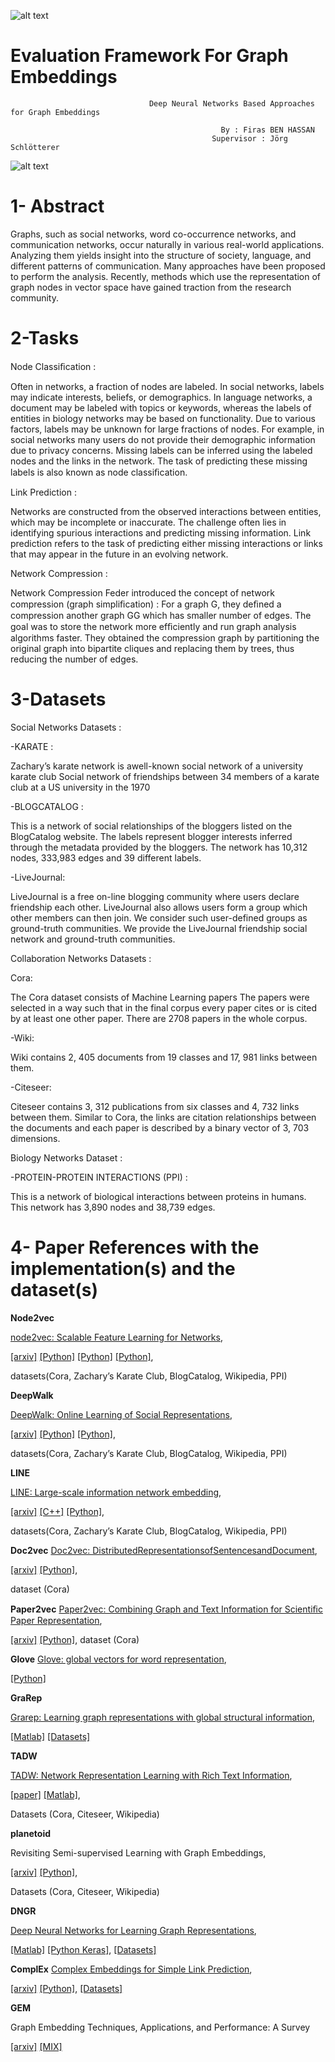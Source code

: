 ![alt text](https://studip.uni-passau.de/studip/plugins_packages/intelec/PassauOpticsPlugin/assets/images/logo_unipassau.svg)


# Evaluation Framework For Graph Embeddings
                                                        
                                   Deep Neural Networks Based Approaches for Graph Embeddings

                                                   By : Firas BEN HASSAN 
                                                 Supervisor : Jörg Schlötterer         
                                                 
                                                 
![alt text](http://blog.convergeforimpact.com/wp-content/uploads/2014/11/nln-network-map.png)      

# 1- Abstract 

Graphs, such as social networks, word co-occurrence networks, and communication networks, occur naturally in various real-world applications. Analyzing them yields insight into the structure of society, language, and different patterns of communication. Many approaches have been proposed to perform the analysis.
Recently, methods which use the representation of graph nodes in vector space have gained traction from the research community.


# 2-Tasks 

Node Classiﬁcation :

 Often in networks, a fraction of nodes are labeled. In social networks, labels may indicate interests, beliefs, or demographics. In language networks, a document may be labeled with topics or keywords, whereas the labels of entities in biology networks may be based on functionality. Due to various factors, labels may be unknown for large fractions of nodes. For example, in social networks many users do not provide their demographic information due to privacy concerns. Missing labels can be inferred using the labeled nodes and the links in the network. The task of predicting these missing labels is also known as node classiﬁcation. 
 
Link Prediction :

Networks are constructed from the observed interactions between entities, which may be incomplete or inaccurate. The challenge often lies in identifying spurious interactions and predicting missing information. Link prediction refers to the task of predicting either missing interactions or links that may appear in the future in an evolving network. 

Network Compression :

 Network Compression Feder introduced the concept of network compression (graph simpliﬁcation) :
 For a graph G, they deﬁned a compression another graph GG  which has smaller number of edges. The goal was to store the network more efﬁciently and run graph analysis algorithms faster. They obtained the compression graph by partitioning the original graph into bipartite cliques and replacing them by trees, thus reducing the number of edges.
 
 
 # 3-Datasets 
 
 Social Networks Datasets : 
 
-KARATE : 

Zachary’s karate network is awell-known social network of a university karate club
Social network of friendships between 34 members of a karate club at a US university in the 1970 

-BLOGCATALOG :

 This is a network of social relationships of the bloggers listed on the BlogCatalog website. The labels represent blogger interests inferred through the metadata provided by the bloggers.
 The network has 10,312 nodes, 333,983 edges and 39 different labels.
 
-LiveJournal:

LiveJournal is a free on-line blogging community where users declare friendship each other. LiveJournal also allows users form a group which other members can then join. We consider such user-defined groups as ground-truth communities. We provide the LiveJournal friendship social network and ground-truth communities. 

Collaboration Networks Datasets : 

Cora:

The Cora dataset consists of Machine Learning papers
 The papers were selected in a way such that in the final corpus every paper cites or is cited by at least one other paper. There are 2708 papers in the whole corpus. 
 
-Wiki:

Wiki contains 2, 405 documents from 19 classes and 17, 981 links between them. 

-Citeseer:

Citeseer contains 3, 312 publications from six classes and 4, 732 links between them. Similar to Cora, the links are citation relationships between the documents and each paper is described by a binary vector of 3, 703 dimensions. 

Biology  Networks Dataset : 


-PROTEIN-PROTEIN INTERACTIONS (PPI) : 

This is a network of biological interactions between proteins in humans. This network has 3,890 nodes and 38,739 edges.




                                                                 
# 4- Paper References with the implementation(s) and the dataset(s)

**Node2vec**

[node2vec: Scalable Feature Learning for Networks](http://dl.acm.org/citation.cfm?id=2939672.2939754), 

[[arxiv]](https://arxiv.org/abs/1607.00653) 
[[Python]](https://github.com/aditya-grover/node2vec)
[[Python]](https://github.com/apple2373/node2vec) 
[[Python]](https://github.com/PFE-Passau/Graph_Embeddings),

datasets(Cora,  Zachary’s Karate Club,  BlogCatalog,  Wikipedia,  PPI)



**DeepWalk**

[DeepWalk: Online Learning of Social Representations](http://dl.acm.org/citation.cfm?id=2623732),

[[arxiv]](https://arxiv.org/abs/1403.6652) 
[[Python]](https://github.com/phanein/deepwalk)
[[Python]](https://github.com/PFE-Passau/Graph_Embeddings),

datasets(Cora,  Zachary’s Karate Club,  BlogCatalog,  Wikipedia,  PPI)



**LINE**

[LINE: Large-scale information network embedding](http://dl.acm.org/citation.cfm?id=2741093), 

[[arxiv]](https://arxiv.org/abs/1503.03578)
[[C++]](https://github.com/tangjianpku/LINE)
[[Python]](https://github.com/PFE-Passau/Graph_Embeddings),

datasets(Cora,  Zachary’s Karate Club,  BlogCatalog,  Wikipedia,  PPI)

**Doc2vec**
[Doc2vec: DistributedRepresentationsofSentencesandDocument](http://dl.acm.org/citation.cfm?id=3053062&CFID=772667669&CFTOKEN=64514719),

[[arxiv]](https://arxiv.org/abs/1607.05368)
[[Python]](https://github.com/PFE-Passau/Doc2Vec),

dataset (Cora)

**Paper2vec**
[Paper2vec: Combining Graph and Text Information for Scientiﬁc Paper Representation](https://researchweb.iiit.ac.in/~soumyajit.ganguly/papers/P2v_1.pdf),


[[arxiv]](https://arxiv.org/abs/1703.06587)
[[Python]](https://github.com/asxzy/paper2vec-gensim),
dataset (Cora)

**Glove**
[Glove: global vectors for word representation](http://dl.acm.org/citation.cfm?id=2889381&CFID=772667669&CFTOKEN=64514719),

[[Python]](https://github.com/jroakes/glove-to-word2vec)


**GraRep**

[Grarep: Learning graph representations with global structural information](http://dl.acm.org/citation.cfm?id=2806512), 

[[Matlab]](https://github.com/ShelsonCao/GraRep)
[[Datasets]](https://github.com/ShelsonCao/GraRep/blob/master/code/core/GetCoOccMatFromGraph.m)


**TADW**

[TADW: Network Representation Learning with Rich Text Information](http://dl.acm.org/citation.cfm?id=2832542), 

[[paper]](https://www.ijcai.org/Proceedings/15/Papers/299.pdf) 
[[Matlab]](https://github.com/thunlp/tadw),

Datasets (Cora,  Citeseer,  Wikipedia)


**planetoid**

Revisiting Semi-supervised Learning with Graph Embeddings, 

[[arxiv]](https://arxiv.org/abs/1603.08861) 
[[Python]](https://github.com/kimiyoung/planetoid),

Datasets (Cora,  Citeseer,  Wikipedia)


**DNGR**

[Deep Neural Networks for Learning Graph Representations](http://www.aaai.org/ocs/index.php/AAAI/AAAI16/paper/view/12423),

[[Matlab]](https://github.com/ShelsonCao/DNGR)
[[Python Keras]](https://github.com/MdAsifKhan/DNGR-Keras),
[[Datasets]](https://github.com/MdAsifKhan/DNGR-Keras/blob/master/wine_network.mat)

**ComplEx**
[Complex Embeddings for Simple Link Prediction](http://dl.acm.org/citation.cfm?id=3045609),

[[arxiv]](https://arxiv.org/abs/1606.06357) 
[[Python]](https://github.com/ttrouill/complex),
[[Datasets]](https://github.com/ttrouill/complex/tree/master/datasets)




**GEM**

Graph Embedding Techniques, Applications, and Performance: A Survey

[[arxiv]](https://arxiv.org/abs/1705.02801) 
[[MIX]](https://github.com/palash1992/GEM)



